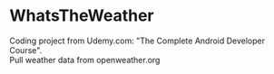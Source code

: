 # WhatsTheWeather
Coding project from Udemy.com: "The Complete Android Developer Course".<br />Pull weather data from openweather.org
